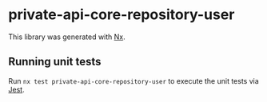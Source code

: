 # private-api-core-repository-user

This library was generated with [Nx](https://nx.dev).

## Running unit tests

Run `nx test private-api-core-repository-user` to execute the unit tests via [Jest](https://jestjs.io).
